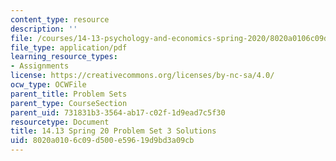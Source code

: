 ```yaml
---
content_type: resource
description: ''
file: /courses/14-13-psychology-and-economics-spring-2020/8020a0106c09d500e59619d9bd3a09cb_MIT14_13s20_pset3sol.pdf
file_type: application/pdf
learning_resource_types:
- Assignments
license: https://creativecommons.org/licenses/by-nc-sa/4.0/
ocw_type: OCWFile
parent_title: Problem Sets
parent_type: CourseSection
parent_uid: 731831b3-3564-ab17-c02f-1d9ead7c5f30
resourcetype: Document
title: 14.13 Spring 20 Problem Set 3 Solutions
uid: 8020a010-6c09-d500-e596-19d9bd3a09cb
---
```

